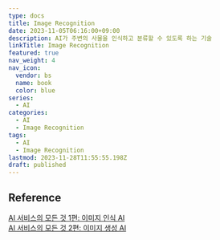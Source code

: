```yaml
---
type: docs
title: Image Recognition
date: 2023-11-05T06:16:00+09:00
description: AI가 주변의 사물을 인식하고 분류할 수 있도록 하는 기술
linkTitle: Image Recognition
featured: true
nav_weight: 4
nav_icon:
  vendor: bs
  name: book
  color: blue
series:
  - AI
categories:
  - AI
  - Image Recognition
tags:
  - AI
  - Image Recognition
lastmod: 2023-11-28T11:55:55.198Z
draft: published
---
```


## Reference

[AI 서비스의 모든 것 1편: 이미지 인식 AI](https://yozm.wishket.com/magazine/detail/578/)  
[AI 서비스의 모든 것 2편: 이미지 생성 AI](https://yozm.wishket.com/magazine/detail/611/)
